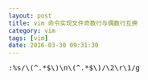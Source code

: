 ```yaml
---
layout: post
title: vim 命令实现文件奇数行与偶数行互换
category: vim
tags: [vim]
date: 2016-03-30 09:31:30
---
```


<pre>
:%s/\(^.*$\)\n\(^.*$\)/\2\r\1/g
</pre>
